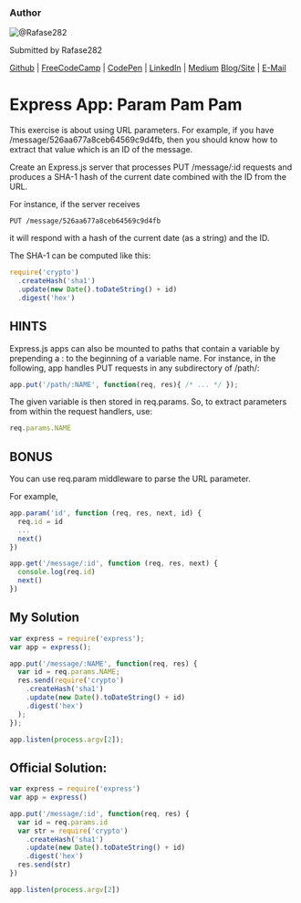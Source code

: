 ### Author

![@Rafase282](https://avatars0.githubusercontent.com/Rafase282?&s=128)

Submitted by Rafase282

[Github](https://github.com/Rafase282) | [FreeCodeCamp](http://www.freecodecamp.com/rafase282) | [CodePen](http://codepen.io/Rafase282/) | [LinkedIn](https://www.linkedin.com/in/rafase282) | [Medium](https://medium.com/@Rafase282) [Blog/Site](https://rafase282.wordpress.com/) | [E-Mail](mailto:rafase282@gmail.com)

# Express App: Param Pam Pam

This exercise is about using URL parameters. For example, if you have /message/526aa677a8ceb64569c9d4fb, then you should know how to extract that value which is an ID of the message.

Create an Express.js server that processes PUT /message/:id requests and produces a SHA-1 hash of the current date combined with the ID from the URL.

For instance, if the server receives

```
PUT /message/526aa677a8ceb64569c9d4fb
```

it will respond with a hash of the current date (as a string) and the ID.

The SHA-1 can be computed like this:

```javascript
require('crypto')
  .createHash('sha1')
  .update(new Date().toDateString() + id)
  .digest('hex')
```

## HINTS

Express.js apps can also be mounted to paths that contain a variable by prepending a : to the beginning of a variable name. For instance, in the following, app handles PUT requests in any subdirectory of /path/:

```javascript
app.put('/path/:NAME', function(req, res){ /* ... */ });
```

The given variable is then stored in req.params. So, to extract parameters from within the request handlers, use:

```javascript
req.params.NAME
```

## BONUS

You can use req.param middleware to parse the URL parameter.

For example,

```javascript
app.param('id', function (req, res, next, id) {
  req.id = id
  ...
  next()
})

app.get('/message/:id', function (req, res, next) {
  console.log(req.id)
  next()
})
```

## My Solution

```javascript
var express = require('express');
var app = express();

app.put('/message/:NAME', function(req, res) {
  var id = req.params.NAME;
  res.send(require('crypto')
    .createHash('sha1')
    .update(new Date().toDateString() + id)
    .digest('hex')
  );
});

app.listen(process.argv[2]);
```

## Official Solution:

```javascript
var express = require('express')
var app = express()

app.put('/message/:id', function(req, res) {
  var id = req.params.id
  var str = require('crypto')
    .createHash('sha1')
    .update(new Date().toDateString() + id)
    .digest('hex')
  res.send(str)
})

app.listen(process.argv[2])
```

